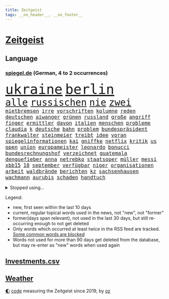 ```yaml
---
title: Zeitgeist
tags: __no_header__, __no_footer__
---
```


# [Zeitgeist](https://oliz.io/zeitgeist/)

## Language

<h3><a href="https://www.spiegel.de" target="_blank">spiegel.de</a> (German, 4 to 2 occurrences)</h3>
<p style="font-family:monospace">
<span style="font-size:32pt"><a href="news_links.html#ukraine" class="current">ukraine</a></span>
<span style="font-size:32pt"><a href="news_links.html#berlin" class="current">berlin</a></span>
<br>
<span style="font-size:22pt"><a href="news_links.html#alle" class="current">alle</a></span>
<span style="font-size:22pt"><a href="news_links.html#russischen" class="current">russischen</a></span>
<span style="font-size:22pt"><a href="news_links.html#nie" class="current">nie</a></span>
<span style="font-size:22pt"><a href="news_links.html#zwei" class="current">zwei</a></span>
<br>
<span style="font-size:12pt"><a href="news_links.html#mietbremsen" class="new">mietbremsen</a></span>
<span style="font-size:12pt"><a href="news_links.html#irre" class="current">irre</a></span>
<span style="font-size:12pt"><a href="news_links.html#vorschriften" class="current">vorschriften</a></span>
<span style="font-size:12pt"><a href="news_links.html#kolumne" class="current">kolumne</a></span>
<span style="font-size:12pt"><a href="news_links.html#reden" class="current">reden</a></span>
<span style="font-size:12pt"><a href="news_links.html#deutschen" class="current">deutschen</a></span>
<span style="font-size:12pt"><a href="news_links.html#aiwanger" class="current">aiwanger</a></span>
<span style="font-size:12pt"><a href="news_links.html#grünen" class="current">grünen</a></span>
<span style="font-size:12pt"><a href="news_links.html#russland" class="current">russland</a></span>
<span style="font-size:12pt"><a href="news_links.html#große" class="current">große</a></span>
<span style="font-size:12pt"><a href="news_links.html#angriff" class="current">angriff</a></span>
<span style="font-size:12pt"><a href="news_links.html#finger" class="current">finger</a></span>
<span style="font-size:12pt"><a href="news_links.html#ermittler" class="current">ermittler</a></span>
<span style="font-size:12pt"><a href="news_links.html#davon" class="current">davon</a></span>
<span style="font-size:12pt"><a href="news_links.html#italien" class="current">italien</a></span>
<span style="font-size:12pt"><a href="news_links.html#menschen" class="current">menschen</a></span>
<span style="font-size:12pt"><a href="news_links.html#probleme" class="current">probleme</a></span>
<span style="font-size:12pt"><a href="news_links.html#claudia" class="current">claudia</a></span>
<span style="font-size:12pt"><a href="news_links.html#k" class="current">k</a></span>
<span style="font-size:12pt"><a href="news_links.html#deutsche" class="current">deutsche</a></span>
<span style="font-size:12pt"><a href="news_links.html#bahn" class="current">bahn</a></span>
<span style="font-size:12pt"><a href="news_links.html#problem" class="current">problem</a></span>
<span style="font-size:12pt"><a href="news_links.html#bundespräsident" class="current">bundespräsident</a></span>
<span style="font-size:12pt"><a href="news_links.html#frankwalter" class="current">frankwalter</a></span>
<span style="font-size:12pt"><a href="news_links.html#steinmeier" class="current">steinmeier</a></span>
<span style="font-size:12pt"><a href="news_links.html#treibt" class="current">treibt</a></span>
<span style="font-size:12pt"><a href="news_links.html#idee" class="current">idee</a></span>
<span style="font-size:12pt"><a href="news_links.html#voran" class="current">voran</a></span>
<span style="font-size:12pt"><a href="news_links.html#spiegelinformationen" class="current">spiegelinformationen</a></span>
<span style="font-size:12pt"><a href="news_links.html#kai" class="current">kai</a></span>
<span style="font-size:12pt"><a href="news_links.html#gniffke" class="new">gniffke</a></span>
<span style="font-size:12pt"><a href="news_links.html#netflix" class="current">netflix</a></span>
<span style="font-size:12pt"><a href="news_links.html#kritik" class="current">kritik</a></span>
<span style="font-size:12pt"><a href="news_links.html#us" class="current">us</a></span>
<span style="font-size:12pt"><a href="news_links.html#open" class="current">open</a></span>
<span style="font-size:12pt"><a href="news_links.html#union" class="current">union</a></span>
<span style="font-size:12pt"><a href="news_links.html#europameister" class="current">europameister</a></span>
<span style="font-size:12pt"><a href="news_links.html#leonardo" class="current">leonardo</a></span>
<span style="font-size:12pt"><a href="news_links.html#bonucci" class="current">bonucci</a></span>
<span style="font-size:12pt"><a href="news_links.html#bundesrechnungshof" class="current">bundesrechnungshof</a></span>
<span style="font-size:12pt"><a href="news_links.html#verzeichnet" class="current">verzeichnet</a></span>
<span style="font-size:12pt"><a href="news_links.html#guatemala" class="current">guatemala</a></span>
<span style="font-size:12pt"><a href="news_links.html#denguefieber" class="new">denguefieber</a></span>
<span style="font-size:12pt"><a href="news_links.html#anna" class="current">anna</a></span>
<span style="font-size:12pt"><a href="news_links.html#netrebko" class="current">netrebko</a></span>
<span style="font-size:12pt"><a href="news_links.html#staatsoper" class="current">staatsoper</a></span>
<span style="font-size:12pt"><a href="news_links.html#müller" class="current">müller</a></span>
<span style="font-size:12pt"><a href="news_links.html#messi" class="current">messi</a></span>
<span style="font-size:12pt"><a href="news_links.html#xbb15" class="new">xbb15</a></span>
<span style="font-size:12pt"><a href="news_links.html#18" class="current">18</a></span>
<span style="font-size:12pt"><a href="news_links.html#september" class="current">september</a></span>
<span style="font-size:12pt"><a href="news_links.html#verfügbar" class="current">verfügbar</a></span>
<span style="font-size:12pt"><a href="news_links.html#niger" class="current">niger</a></span>
<span style="font-size:12pt"><a href="news_links.html#organisationen" class="current">organisationen</a></span>
<span style="font-size:12pt"><a href="news_links.html#arbeit" class="current">arbeit</a></span>
<span style="font-size:12pt"><a href="news_links.html#waldbrände" class="current">waldbrände</a></span>
<span style="font-size:12pt"><a href="news_links.html#berichten" class="current">berichten</a></span>
<span style="font-size:12pt"><a href="news_links.html#kz" class="new">kz</a></span>
<span style="font-size:12pt"><a href="news_links.html#sachsenhausen" class="current">sachsenhausen</a></span>
<span style="font-size:12pt"><a href="news_links.html#wachmann" class="new">wachmann</a></span>
<span style="font-size:12pt"><a href="news_links.html#aurubis" class="current">aurubis</a></span>
<span style="font-size:12pt"><a href="news_links.html#schaden" class="current">schaden</a></span>
<span style="font-size:12pt"><a href="news_links.html#handtuch" class="new">handtuch</a></span>
</p>
<details>
<summary>Stopped using...</summary>
<p class="former" style="font-size:12pt">
bildern(1045) klare(1045) pause(1044) positionen(1044) appelliert(1043) beobachten(1043) botschaft(1043) gas(1043) liste(1043) usaußenminister(1043) vermehrt(1043) aufnehmen(1042) bundespolizei(1042) zentrum(1042) berühmt(1041) brexit(1041) entdeckte(1041) joachim(1041) müssten(1041) nazis(1041) philippinen(1041) planeten(1041) reich(1041) zeitweise(1041) körper(1040) 2015(1039) dezember(1039) erlassen(1039) klimaneutral(1039) kämpfte(1039) schaltet(1039) schlimm(1039) tötet(1039) weshalb(1039) atmosphäre(1038) entgegen(1038) höher(1038) persönlich(1038) ziemlich(1038) 37(1037) amerika(1037) beamten(1037) daher(1037) londoner(1037) pflege(1037) unterschiedlich(1037) vergessen(1037) versorgt(1037) athleten(1036) führerschein(1036) kritische(1036) tschechien(1036) weltkrieg(1036) überall(1036) favoriten(1035) forderte(1035) hans(1035) lehnen(1035) löhne(1035) stefan(1035) ursula(1035) april(1034) teilte(1034) berufung(1033) beschimpft(1033) drehen(1033) umwelt(1033) beachten(1032) beschluss(1032) reporter(1032) spanier(1032) stellten(1032) 10(1031) album(1031) bundestrainer(1031) hölle(1031) kollaps(1031) mönchengladbach(1031) amnesty(1030) schauen(1030) voraus(1030) bull(1029) dachte(1029) leyen(1029) red(1029) umstritten(1029) marke(1028) möglichst(1028) 1500(1027) erkenntnisse(1027) erkrankt(1027) kinos(1027) verbreiten(1027) themen(1026) antisemitismus(1025) aufgegeben(1025) debatten(1025) e(1024) euparlament(1024) nachgewiesen(1024) abgebrochen(1023) berät(1023) exporte(1023) änderungen(1023) erwischt(1020) motiv(1019) schriftsteller(1019) kooperation(1017) hunger(1016) umgeht(1016) richard(1015) schießen(1014) sitzung(1014) begrüßt(1013) gelingen(1013) katar(1010) prognose(1010) ältere(1010) einbruch(1006) atomkraft(1005) papier(1005) teilt(1002) türen(1002) johannes(982) missbrauchs(981) blinken(980) hitler(977) zusätzliche(970) dankt(957) diagnose(924) lehrerin(912) strebt(876) investor(870) long(858) mitverantwortlich(858) unis(849) gewalttat(847) fußballnationalmannschaft(835) krieges(821) besonderes(815) tennisstar(804) spiegelreporter(799) schwäche(784) arte(782) rereportage(782) auswärtige(778) adac(776) partnerschaft(765) fossilen(748) inszenieren(745) amoklauf(742) dax(719) zurückziehen(715) gewohnt(713) machtübernahme(711) eindeutig(697) gewandt(697) worum(686) schulden(681) abkommen(675) strackzimmermann(662) spürbar(655) weißer(652) euländer(642) betrüger(641) vatikan(634) vorgesehen(633) invasion(621) guterres(620) gesteckt(619) zustande(618) teuerung(608) kriegs(606) marieagnes(599) papa(598) aufgestellt(594) influencerin(589) untergang(583) ring(581) steffi(580) lemke(578) schwieriger(577) streiken(572) teppich(567) krankheiten(563) heißen(554) reichweite(554) stammen(540) dreharbeiten(530) indischen(528) fluss(526) stabil(522) bomben(519) unmittelbar(519) austausch(517) empfang(516) ungewiss(512) drücken(511) 34(510) gemeint(508) kalt(498) überlebenden(498) herrschte(495) indem(495) auslöser(491) bezeichnen(489) fernen(487) anschuldigungen(474) golden(471) verzichtete(471) unterliegt(462) discounter(461) brennende(447) unterlagen(447) verbrennungsmotor(439) sprung(432) senegal(427) gegnerin(426) uniper(424) tvinterview(423) künstlichen(422) dfbteam(421) gegenzug(421) feuert(418) schrumpfen(415) thüringens(414) mob(413) gleichberechtigung(412) krebserkrankung(411) jemals(410) demenz(408) wissenschaft(408) erdbeben(404) legal(397) verleihung(393) haftstrafen(390) dach(384) ältesten(381) fronten(378) aufbau(373) hinrichtung(372) wunderbar(365) entkommen(363) fußballprofis(358) abwehren(357) grab(357) gott(354) klettert(354) telekom(354) gendern(352) tobias(352) künstlich(351) nachspiel(348) skizziert(346) atlantik(343) 1992(340) rätseln(340) bundesbank(338) rechtsradikale(335) drohung(329) unbestimmte(328) allmählich(327) lebron(325) bröckelt(324) treibhausgase(320) schwächt(319) verhältnissen(317) adidas(316) spiels(316) legendär(315) vereine(314) standard(312) tunesien(312) elektronische(311) vergnügen(310) zweifeln(307) entführen(306) methoden(306) pjöngjang(304) datenanalyse(300) traditionell(300) erziehung(295) autohersteller(293) schlachtfeld(293) zucker(290) spacex(289) nächtlichen(286) hunderten(285) ioc(284) westküste(284) zusammenstößen(283) songs(282) prangert(280) schossen(280) haag(277) adolf(275) apples(274) blockaden(271) unesco(271) johnny(269) jüdische(269) figuren(267) entwendet(263) koreanischen(261) süß(259) lauter(258) pop(258) feind(257) wachsenden(257) kritikern(255) abgründe(254) aufpassen(254) bestellen(253) frische(253) nico(253) berühmter(252) sound(252) colorado(251) madonna(249) kanäle(247) verarbeiten(244) internationalem(243) marcel(242) totschlags(242) gestalten(241) 64(240) reformieren(239) steine(239) verwendet(239) überstanden(239) kandidieren(238) abgewiesen(237) kostenlos(237) freunden(235) tourismus(235) al(234) änderung(234) kapital(231) gigantische(230) jva(230) fremden(229) öffentlichkeitswirksam(229) eröffnen(228) ahmad(227) regierungsbündnis(227) einkaufszentrum(226) manfred(226) spezialkräfte(224) straftäter(224) ressourcen(223) bass(222) aussieht(220) bußgeld(220) denkbar(218) geheimnisse(218) genehmigungen(218) c(216) perspektive(214) werten(214) reihen(213) nervt(212) ausstand(210) christdemokraten(210) mischt(208) regionalzug(208) verschärfte(208) profifußball(206) umweltministerin(206) unbezahlbar(206) jp(205) konto(205) 33jährige(203) orthodoxe(203) unterhose(202) wasserstoff(202) befasst(201) behördenangaben(200) klagte(200) beschleunigt(198) gravierende(198) angestiegen(197) kriegsgebiet(196) verschleppt(196) rechtsaußen(194) startups(193) stein(190) kürze(189) maximilian(189) schöner(189) 46(187) aktive(187) antike(187) bienen(186) mitgeschleift(186) vorzubereiten(186) aufbauen(185) pflegen(185) vizepräsidenten(185) media(182) zutiefst(182) reiz(181) 1600(180) beitritt(180) bewertet(179) kampfjetlieferungen(178) seniorinnen(178) tauschen(178) azubis(177) ukrainern(177) überprüfung(177) bauarbeiten(176) ausschluss(174) leiterin(174) ministerpräsidenten(174) heide(173) schifffahrt(172) universum(171) fett(170) teilerfolg(170) teures(170) toll(170) zwölften(170) baldige(169) bergung(169) politikwissenschaftler(169) rezension(169) sportliche(169) bürogebäude(167) flugobjekte(167) kontrollierten(166) menschliche(166) mangelhafter(165) moskauer(164) verstoß(164) krawall(163) etappensieg(162) athletinnen(161) glücklicher(161) würmer(161) zubereitung(161) publik(160) überforderung(160) großmächte(159) kassen(158) aufzeichnungen(157) suspendierung(157) statistischen(156) priorität(155) ernsten(154) gestreikt(154) standing(153) fristen(152) z(151) stammende(150) spannenden(149) wochenbeginn(149) zwist(149) örtliche(149) allzu(148) bestände(148) hülkenberg(148) dominieren(147) naiv(146) stahl(146) ferrari(145) hauseigentümer(144) kanye(144) alison(143) reißenden(143) abkühlung(142) gesunde(141) ältester(141) raumfahrtagentur(140) russin(140) pis(139) christlichen(138) siedlungen(138) rechnungen(137) minderheitsregierung(136) parlamentswahlen(135) schieben(135) wrack(135) pogačar(134) spuckt(134) tadej(134) jahrelanger(133) trophäe(133) aktueller(132) rohstoffe(132) jpmorgan(131) schnellere(131) schwankt(131) emotionen(130) entwickelte(130) franzose(130) umfragehoch(130) thron(129) rahmen(128) erdöl(127) mercedesbenz(127) alexandria(126) astronomie(126) challenges(126) festgeklebt(126) geschwindigkeitsrekord(126) höhenflug(126) jim(126) begeisterung(125) anonymer(123) beschränkt(123) jr(123) flüchtende(122) gespalten(122) oberdorf(122) helmut(121) bangt(120) twitters(120) vorsitz(120) durchschnittlich(119) sehnsucht(119) account(118) aufgeladen(118) deutlicher(118) zermürben(118) abgewendet(117) cnn(117) feierlichkeiten(117) fraktionen(117) leclerc(117) logo(117) zusammenhängen(117) gräfenhausen(116) funkstille(115) damon(114) matt(114) begrenzung(113) intensivstation(113) lebensstil(113) prämien(113) weggefährten(113) fahrerlaubnis(112) keeper(112) kern(112) niedrigen(112) statistikern(112) beweis(111) forscherin(111) keinerlei(111) nachbarschaftsstreit(111) penny(111) umtriebe(111) texanischen(110) bundesweite(109) lina(109) sudan(107) dm(106) einsturz(106) gegnerinnen(106) gärten(106) nbastar(106) populismus(106) trikot(106) 8000(105) bestellte(105) landgerichts(105) bademeister(104) militärregierung(104) optimismus(104) sonnenschutz(104) lebenstraum(103) norbert(103) sprengmeister(103) überzeugungen(103) aß(102) derartigen(102) erstem(102) votum(102) behauptungen(101) analyst(100) evakuierung(100) funk(100) gefangenenaustausch(100) 118(99) toben(99) verarbeitet(99) haiti(98) aufgerollt(97) gedeckt(97) geht's(97) insolvenzen(97) raketenstart(97) vergeltung(97) 1943(96) alain(96) brüsseler(96) könige(96) rodríguez(96) schaute(96) science(96) österreicher(96) 97(95) jahresziele(95) souverän(95) a5(94) blutiger(94) ebene(94) salzburg(94) erregt(93) feindliche(93) flüchteten(93) heißeste(93) rekordtemperaturen(93) datingapps(92) strikt(92) substanzen(92) betrunkenen(91) bewusste(91) esoterischen(91) koffern(91) redner(91) taschenbücher(91) traurige(91) apulien(90) artikel(90) coronahilfen(90) drohkulisse(90) ertrunkene(90) freikam(90) großartigen(90) hungrig(90) selbstbewussten(90) trainings(90) auswirken(89) bräuchte(89) erdüberlastungstag(89) jederzeit(89) romantische(89) wahlkampfthema(89) branchenverband(88) sowjetzeit(88) verwechselt(88) weltbeste(88) wohnblock(88) afrikaner(87) institute(87) kündigten(87) lee(87) unogeneralsekretär(87) accessoire(86) airtags(86) aufgehen(86) gewahrsam(86) heiklen(86) opernsängerin(86) schmuckstück(86) anschaut(85) chase(85) eingeliefert(85) eingewechselt(85) elektroroller(85) erzogen(85) kreieren(85) pforzheim(85) pérez(85) sergio(85) weltwetterorganisation(85) chialo(84) festtag(84) jill(84) kultursenator(84) morde(84) tracker(84) vorgenommen(84) auszusteigen(83) bereitwillig(83) gewürdigt(83) iaea(83) serge(83) tabak(83) fold(82) herkunftsstaaten(82) manifestieren(82) monster(82) rettungsschwimmer(82) siegerin(82) blockt(81) nebenan(81) peters(81) schleswigholsteinischen(81) verunreinigung(81) vietnam(81) 700000(80) dingen(80) dämpfer(80) etabliert(80) skandalen(80) terrorgruppe(80) unterwäsche(80) vierjähriger(80) waldbrandgebieten(80) bronny(79) endes(79) externe(79) innen(79) myanmars(79) nordatlantik(79) rekordzeit(79) staatschefs(79) militärischer(78) parteiübergreifend(78) rettungsversuch(78) schiffs(78) vermieten(78) ziviles(78) afdlandrat(77) aufstellen(77) bundesamts(77) geopfert(77) jobmarkt(77) naturschutz(77) pfleger(77) zurücktreten(77) zurückzuziehen(77) übergang(77) benachbarte(76) coachings(76) euland(76) feministin(76) genehmigen(76) postfaschisten(76) putschversuch(76) sicherheitsrisiko(76) bürgern(75) diktieren(75) doppeltes(75) leistet(75) psychiater(75) stürze(75) ärzten(75) ankern(74) atemnot(74) blindgänger(74) buchten(74) flirt(74) interessenten(74) mobiltelefon(74) brandstiftung(73) einzigartige(73) guillermo(73) investments(73) schiffswrack(73) wracks(73) absperrband(72) bombardiert(72) gustavo(72) hängepartie(72) kennzeichen(72) objekte(72) befragt(71) beliefern(71) fußfessel(71) lukas(71) migrationsdebatte(71) run(71) sherpa(71) unzulässig(71) verschmutzung(71) vogel(71) vorsorge(71) auslaufen(70) beratern(70) fluggeräte(70) getreideabkommens(70) haushalten(70) johansson(70) pkwmaut(70) regelwerks(70) scarlett(70) sozialhilfe(70) strafzettel(70) däne(69) handele(69) herrenloses(69) schütten(69) unteren(69) zirkulation(69) zusammenarbeiten(69) aufheben(68) benachbarten(68) bewundert(68) bildschirme(68) epstein(68) etappen(68) höchstens(68) jones(68) kalter(68) gehisst(67) menschlicher(67) ovations(67) regenbogenflagge(67) südeuropa(67) besiegelt(66) diverse(66) frühestens(66) kennengelernt(66) kyriakos(66) marcus(66) mitsotakis(66) model(66) rebellen(66) verherrlicht(65) zuges(65) abzuwenden(64) aufklärungsdrohnen(64) gesamtführung(64) nationalismus(64) staatskrise(64) unterschied(64) abpfiff(63) altmeister(63) lira(63) polizeistation(63) saftig(63) teamkollege(63) einzigen(62) menschenrechten(62) politologe(62) risikofaktoren(62) sozialisten(62) unterlaufen(62) verlorene(62) familienvater(61) gelte(61) obergrenze(61) schockstarre(61) strengen(61) achtet(60) betreut(60) rammsteinsänger(60) bisse(59) festgestellt(59) malibu(59) schläft(59) übertroffen(59) entlaufen(58) erwärmung(58) graham(58) prominent(58) zweikampf(58) balkonkraftwerke(57) begriffen(57) beobachtern(57) bleiberecht(57) schiffsführer(57) versäumt(57) voss(57) aufräumarbeiten(56) auftaktsieg(56) definiert(56) fundamentale(56) kayla(56) schnellstmöglich(56) sensationellen(56) shyx(56) direktorin(55) geadelt(55) gewappnet(55) omas(55) tonaufnahme(55) bemerkbar(54) coolness(54) dichte(54) eignung(54) gekracht(54) jeweils(54) thore(54) witzig(54) achttausender(53) füllen(53) tinderschwindler(53) eindrücken(52) kannten(52) kran(52) rampenlicht(52) speichern(52) verschärften(52) einbringen(51) entschädigungen(51) selben(51) außerirdische(50) betreiberfirma(50) disqualifikation(50) lodern(50) präzise(50) unterziehen(50) abwenden(49) alla(49) computerbrille(49) gewissens(49) modellen(49) munitionsproduktion(49) permafrost(49) rechtsaußenpartei(49) senatorin(49) spotten(49) sympathie(49) bergstürze(48) bezog(48) dächern(48) gasversorgung(48) migrationsabkommen(48) milchstraße(48) schlüssel(48) spacey(48) 2013(47) rechtsruck(47) trauriges(47) frauenfußballwm(46) nicolás(46) ozean(46) unseren(46) verschlechtern(46) verschmutzt(46) vorgesehenen(46) wehen(46) 000(45) algorithmus(45) cdukommunalpolitiker(45) hongkonger(45) kolumbianische(45) kühlere(45) thunberg(45) wellbrock(45) düsseldorfer(44) polizeipräsenz(44) wettkämpfe(44) ablehnt(43) verhungerten(43) abkühlen(42) bewusstlosen(42) eisschnellläuferin(42) fachen(42) geldanlage(42) klimaexperte(42) sicherheitsmann(42) textnachricht(42) unwahrheiten(42) zertifiziert(42) anrichten(41) ferienwohnungen(41) limit(41) nea(41) plagt(41) stammtisch(41) versicherer(41) abgaswerten(40) aufzunehmen(40) nachhaltige(40) natoukrainerat(40) sanierungsfall(40) startplatz(40) zuwendung(40) 46jähriger(39) beyoncé(39) digitalpakt(39) emma(39) oceangate(39) realen(39) reserven(39) titan(39) vorzeitigen(39) zerschnitten(39) abhang(38) puzzle(38) speziellen(38) fahrgästen(37) geeignet(37) homophobie(37) maskottchen(37) titanunglück(37) 2050(36) bewohnern(36) parteiführung(36) robust(36) geschlossene(35) schott(35) wahlbeteiligung(35) dfbfußballerinnen(34) entlassungen(34) kaczyński(34) kinokassen(34) pischef(34) polarisieren(34) protestaktionen(34) senna(34) stockt(34) überstehen(34) bildungseinrichtungen(33) blaue(33) hitzeschutzplan(33) sesselmann(33) abgrenzung(32) eingeholt(32) neubrandenburg(32) gerichts(31) rechtmäßigen(31) weizen(31) aufgebracht(30) campen(30) cduchefs(30) ernährungsminister(30) fernsehwerbung(30) irritierte(30) o2(30) salzhaltige(30) vorfällen(30) waldimir(30) wassertropfen(30) aufatmen(29) leitartikel(29) natopartner(29) sergei(29) spa(29) surfen(29) unkonventionelle(29) belastungsstörungen(28) catherine(28) firmenchef(28) fotografin(28) freistil(28) kooperiert(28) leitzinserhöhungen(28) polarisierung(28) posttraumatischen(28) reportage(28) =(27) buchempfehlungen(27) gebremst(27) sainz(27) therapie(27) 243(26) mietvertrag(26) podest(26) urlaubsinsel(26) abschließen(25) kühlen(25) lokal(25) nationalsozialismus(25) senderverbund(25) zusammenrücken(25) auftaktspiel(24) hinterm(24) jule(24) peloton(24) afderfolge(23) armbinde(23) bagdad(23) frankreichrundfahrt(23) getreideabkommen(23) iphone(23) langzeitschäden(23) schätzte(23) verkünden(23) widmet(23) ausnutzen(22) beeinträchtigen(22) echtes(22) exweltmeister(22) innenverteidiger(22) kommunale(22) brexithardliner(21) dominant(21) farage(21) festspielen(21) feuerwerkskörper(21) klassement(21) mäßig(21) nigel(21) piastri(21) sachbücher(21) faber(20) faible(20) liebesbetrüger(20) linksverteidigerin(20) lächerlich(20) strömen(20) bildungssystem(19) exkanzlerin(19) relativiert(19) reservisten(19) csuabgeordnete(18) hochgefahren(18) kampfpanzer(18) konter(18) lagen(18) toursieger(18) weltraumteleskop(18) freibäder(17) gigantischem(17) mehrheiten(17) strafanzeigen(17) bezwungen(16) inoffizielle(16) polnischer(16) rüstungsexporte(16) simonis(16) tagessieg(16) a4(15) angefangen(15) bautzen(15) death(15) emmy(15) natowaffen(15) naturgewalten(15) schweine(15) abinoten(14) ansonsten(14) freiwasser(14) geschändet(14) knesset(14) mclarens(14) schwimmwm(14) wmgegner(14) ablesen(13) bauchschmerzen(13) blackrock(13) crewmitglieder(13) eintrittskarten(13) erlass(13) häuslicher(13) salzburger(13) südfranzösischen(13) usmarine(13) carola(12) pornografie(12) rackete(12) satellit(12) sicherheitsexperte(12) vorentscheidung(12) wesentliche(12) wirtschaftsweisen(12) kophase(11) spezialgerät(11)
</p>
</details>
<p>Legend:
<ul>
<li><span class="new">new</span>, first seen within the last 10 days</li>
<li><span class="current">current</span>, regular topical words used in the news, not "new", not "former"</li>
<li><span class="former">former(days span relevant)</span>, not used in the last 30 days, but still re-occurring enough to not get deleted</li>
<li>Only words which occurred at least twice in the RSS feed are tracked. <a href="language/filters.py">Some common words are blocked</a></li>
<li>Words not used for more than 90 days get deleted from the database, but may re-enter as "new" words when used again</li>
</ul>
</p>

## [Investments](investments.html)[.csv](investments.csv)

## [Weather](weather.html)

<footer>
<a href="javascript:toggleTheme()" class="nav">🌓</a>
<a href="https://github.com/ooz/zeitgeist">code</a> measuring the Zeitgeist since 2019, by <a href="https://oliz.io">oz</a>
</footer>
